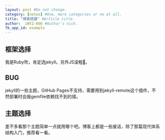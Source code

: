 ```yaml
---
layout: post #Do not change.
category: [notes] #One, more categories or no at all.
title: "博客搭建" #Article title.
author:  iWYZ-666 #Author's nick.
fb_app_id: example
---
```


## 框架选择
我是Ruby吹，肯定选jekyll。另外JS滚粗🐶。

## BUG
jekyll的一些主题，GitHub Pages不支持，需要用到jekyll-remote这个插件，不然部署时会报gemfile依赖找不到的错。

## 主题选择
差不多看那个主题简单一点就用哪个吧。博客上都是一些废话，除了那篇现代体系结构入门，推荐看一看。
